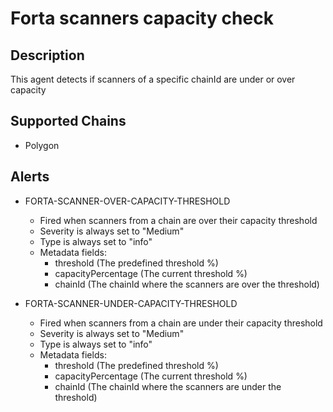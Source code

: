 # Forta scanners capacity check

## Description

This agent detects if scanners of a specific chainId are under or over capacity

## Supported Chains

- Polygon

## Alerts

- FORTA-SCANNER-OVER-CAPACITY-THRESHOLD

  - Fired when scanners from a chain are over their capacity threshold
  - Severity is always set to "Medium"
  - Type is always set to "info"
  - Metadata fields:
    - threshold (The predefined threshold %)
    - capacityPercentage (The current threshold %)
    - chainId (The chainId where the scanners are over the threshold)

- FORTA-SCANNER-UNDER-CAPACITY-THRESHOLD
  - Fired when scanners from a chain are under their capacity threshold
  - Severity is always set to "Medium"
  - Type is always set to "info"
  - Metadata fields:
    - threshold (The predefined threshold %)
    - capacityPercentage (The current threshold %)
    - chainId (The chainId where the scanners are under the threshold)
